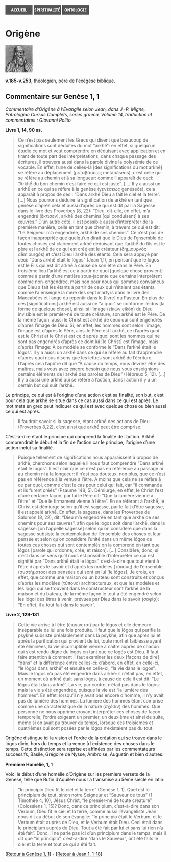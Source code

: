[<img src="/images/accueil.png">](/)
[<img src="/images/spiritualite.png">](/pages/spiritualite.html)
[<img src="/images/ontologie.png">](/pages/ontologie.html)

# Origène

[<img src="/images/origene.png">](https://fr.wikipedia.org/wiki/Orig%C3%A8ne)

**v.185-v.253**, théologien, père de l'exégèse biblique.


## Commentaire sur Genèse 1, 1 <a name="genese-1-1"></a>
*Commentaire d’Origène à l’Evangile selon Jean, dans J.-P. Migne, Patrologiae Cursus Complets, series graeca, Volume 14, traduction et commentaires : Giovanni Polito*

**Livre 1, 14, 90 ss.**

>Ce n’est pas seulement les Grecs qui disent que beaucoup de significations sont déduites du mot “arkhế“: en effet, si quelqu’un étudie ce mot et veut comprendre en déduisant avec application et en tirant de toute part des interprétations, dans chaque passage des écritures, il trouvera aussi dans la parole divine la polysémie de ce vocable. En effet, l’une de celles-là [des significations du mot arkhế] se réfère au déplacement (μεταβάσεως metabáseōs), c’est celle qui se réfère au chemin et à sa longueur: comme il apparaît de ceci: “Arkhế du bon chemin c’est faire ce qui est juste”. [...] Il y a aussi un arkhế en ce qui se réfère à la genèse (γενέσεως genéseōs), cela apparaît à propos de ceci: “Dans arkhế Dieu a fait le ciel et la terre”. [...] Nous pourrons déduire la signification de arkhế en tant que genèse d’après cela et aussi d’après ce qui est dit par la Sagesse dans le livre des Proverbes (8, 22): “Dieu, dit-elle, en effet, m’a engendré (ἔκτισεν), arkhế des chemins [qui conduisent] à ses œuvres.” D’un autre côté, il est possible aussi d’interpréter de la première manière, celle en tant que chemin, à travers ce qui est dit: “Le Seigneur m’a engendrée, arkhế de ses chemins”. Ce n’est pas de façon inappropriée que quelqu’un dirait que le Dieu de l’ensemble de toutes choses est clairement arkhế déduisant que l’arkhế du fils est le père et l’arkhế de ce qui est créé est le créateur (δημιουργὸς dēmiourgós) et c’est Dieu l’arkhế des étants. Cela sera appuyé par ceci: “Dans arkhế était le lógos” (Jean 1,1), en pensant que le lógos est le Fils qui est dit arkhế à cause de son être dans le Père. En troisième lieu l’arkhế est ce à partir de quoi [quelque chose provient] comme à partir d’une matière sous-jacente que certains interprètent comme non-engendrée, mais non pour nous qui sommes convaincus que Dieu a fait les étants à partir de ceux qui n’étaient pas étants, comme l’a enseigné la mère des sept martyrs dans le livre des Maccabées et l’ange du repentir dans le [livre] du Pasteur. En plus de ces [significations] arkhế est aussi ce “à quoi” se conforme l’eidos [la forme de quelque chose], ainsi: si l’image (εἰκὼν eikōn) du Dieu invisible est le premier-né de toute créature, son arkhế est le Père. De la même façon, aussi le Christ est arkhế de ceux qui sont engendrés d’après l’image de Dieu. Si, en effet, les hommes sont selon l’image, l’image est d’après le Père, ainsi le Père est l’arkhế, ce d’après quoi est le Christ et le Christ est ce d’après quoi sont les hommes qui ne sont pas engendrés d’après ce dont lui [le Christ] est l’image, mais d’après l’image: À ce modèle se conforme le “Dans l’arkhế était le lógos“. Il y a aussi un arkhế dans ce qui se réfère au fait d’apprendre d’après quoi nous disons que les lettres sont arkhế de l’écriture. D’après cela l’apôtre dit que “À cause du temps, vous devriez être des maîtres, mais vous avez encore besoin que nous vous enseignions certains éléments de l’arkhế des paroles de Dieu” (Hébreux 5, 12). [...] Il y a aussi une arkhế qui se réfère à l’action, dans l’action il y a un certain but qui suit l’arkhế.

Le principe, ce qui est à l’origine d’une action c’est sa finalité, son but, c’est pour cela que arkhế se situe dans ce cas aussi dans ce qui est après. Le mot meta en grec peut indiquer ce qui est avec quelque chose ou bien aussi ce qui est après.

>Il faudrait savoir si la sagesse, étant arkhế des actions de Dieu (Proverbes 8,22), c’est ainsi que arkhế peut être comprise.

C’est-à-dire étant le principe qui comprend la finalité de l’action. Arkhế comprendrait le début et la fin de l’action car le principe, l’origine d’une action inclut sa finalité.

>Puisque tellement de significations nous apparaissent à propos de arkhế, cherchons selon laquelle il nous faut comprendre “Dans arkhế était le lógos“. Il est clair que ce n’est pas en référence au passage ni au chemin ni à la longueur: il n’est pas douteux, non plus, que ce n’est pas en référence à la venue à l’être. A moins que cela ne se réfère à ce par quoi, comme c’est le cas pour celui qui fait, car “il commanda et ils furent créés” (Psaume 148, 5). Démiurge, en effet, le Christ l’est d’une certaine façon, par lui le Père dit: “Que la lumière vienne à l’être” et “Que le firmament vienne à l’être”. En se référant à l’arkhế, le Christ est démiurge selon qu’il est sagesse, par le fait d’être sagesse, il est appelé arkhế. En effet, la sagesse, dans les Proverbes de Salomon (8, 22), dit: “Dieu m’a engendrée en tant que arkhé de ses chemins pour ses œuvres”, afin que le lógos soit dans l’arkhế, dans la sagesse: [on l’appelle sagesse] selon qu’on considère que dans la sagesse subsiste la contemplation de l’ensemble des choses et leur pensée et selon qu’on considère l’unité dans un même lógos de toutes ces choses qui sont contemplés on la comprend en tant que lógos [parole qui ordonne, crée, et raison]. [...] Considère, donc, si c’est dans ce sens qu’il nous est possible d’interpréter ce qui est signifié par “Dans arkhế était le lógos“, c’est-à-dire que tout vient à l’être d’après le savoir et d’après les modèles (τύπους) de l’ensemble (συστήματος) des pensées qui sont en lui [le lógos]. Je crois, en effet, que comme une maison ou un bateau sont construits et conçus d’après les modèles (τύπους) architecturaux, et que les modèles et les lógoi qui se trouvent dans le constructeur sont l’arkhế de la maison et du bateau, de la même façon le tout a été engendré selon les lógoi des êtres à venir, prévues par Dieu dans le savoir (σοφίᾳ): “En effet, il a tout fait dans le savoir”.

**Livre 2, 129-131**

>Cette vie arrive à l’être (ἐπιγίνεται) par le lógos et elle demeure inséparable de lui une fois produite. Il faut que le lógos qui purifie la psykhế subsiste préalablement dans la psykhế, afin que après lui et après la purification qui provient de lui, toute mort et faiblesse ayant été éliminées, la vie incorruptible vienne à naître auprès de chacun qui s’est rendu digne du logós en tant que ce logós est Dieu. Il faut faire attention à comment il faut examiner les deux [façons de dire] “dans” et la différence entre celles-ci:  d’abord, en effet, en celle-ci, “le lógos dans arkhế” et ensuite en celle-ci, “la vie dans le lógos“. Mais le lógos n’a pas été engendré dans arkhế: il n’était pas, en effet, un moment où arkhế était sans lógos, à cause de cela il est dit: “Le lógos était dans arkhế“. La vie, par contre, n’était pas dans le lógos: mais la vie a été engendrée, puisque la vie est “la lumière des hommes”. En effet, lorsqu’il n’y avait pas encore d’homme, il n’y avait pas de lumière des hommes. La lumière des hommes étant comprise comme une caractéristique de la nature (σχέσιν) des hommes. Que personne ne nous opprime croyant interpréter ces choses de façon temporelle, l’ordre exigeant un premier, un deuxième et ainsi de suite, même si on avait pu trouver du temps, lorsque ces troisièmes et quatrièmes qui sont posées par le lógos n’existaient pas du tout.

Origène distingue ici la vision et l’ordre de la création qui se trouve dans le lógos divin, hors du temps et la venue à l’existence des choses dans le temps. Cette distinction sera reprise et affinées par les commentateurs successifs, Basile, Grégoire de Nysse, Ambroise, Augustin et bien d’autres.

**Première Homélie, 1, 1**

Voici le début d’une homélie d’Origène sur les premiers versets de la Genèse, telle que Rufin d’Aquilée nous l’a transmise au 5ème siècle en latin:

>“In principio Dieu fit le ciel et la terre” (Genèse 1, 1). Quel est le principium de tout, sinon notre Seigneur et “Sauveur de tous” (1 Timothée 4, 10), Jésus Christ, “le premier-né de toute créature” (Colossiens 1, 15)? Donc, dans ce principium, c’est-à-dire dans son Verbum, Dieu fit le ciel et la terre, comme aussi l’évangéliste Jean nous dit au début de son évangile: “In principio était le Verbum, et le Verbum était auprès de Dieu, et le Verbum était Dieu. Ceci était dans le principium auprès de Dieu. Tout a été fait par lui et sans lui rien n’a été fait”. Donc, il ne parle pas ici d’un principium dans le temps, mais il dit que “in principio”, c’est-à-dire “dans le Sauveur”, ont été faits le ciel et la terre et tout ce qui a été fait.



[[Retour à Genèse 1, 1](/pages/ancientestament.html#genese-1-1)] - [[Retour à Jean 1, 1-18](/pages/nouveautestament.html#jean-1-1-18)]